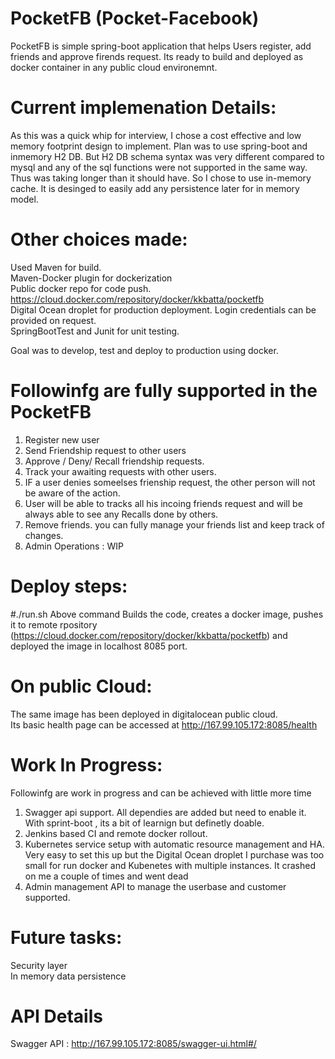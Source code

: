 PocketFB (Pocket-Facebook)
=========

PocketFB is simple spring-boot application that helps Users register, add friends and approve firends request. Its ready to build and deployed as docker container in any public cloud environemnt.

Current implemenation Details:
=============================
As this was a quick whip for interview, I chose a cost effective and low memory footprint design to implement. Plan was to use spring-boot and inmemory H2 DB. But H2 DB schema syntax was very different compared to mysql and any of the sql functions were not supported in the same way. Thus was taking longer than it should have. So I chose to use in-memory cache. It is desinged to easily add any persistence later for in memory model.


Other choices made:
==================
Used Maven for build. <br />
Maven-Docker plugin for dockerization <br />
Public docker repo for code push. https://cloud.docker.com/repository/docker/kkbatta/pocketfb <br />
Digital Ocean droplet for production deployment. Login credentials can be provided on request. <br />
SpringBootTest and Junit for unit testing. <br />

Goal was to develop, test and deploy to production using docker. 

Followinfg are fully supported in the PocketFB
==============================================
1) Register new user
2) Send Friendship request to other users
3) Approve / Deny/ Recall friendship requests.
4) Track your awaiting requests with other users.
5) IF a user denies someelses frienship request, the other person will not be aware of the action.
6) User will be able to tracks all his incoing friends request and will be always able to see any Recalls done by others.
7) Remove friends. you can fully manage your friends list and keep track of changes.
8) Admin Operations : WIP



Deploy steps:
=============
#./run.sh 
Above command Builds the code, creates a docker image, pushes it to remote rpository  <br />(https://cloud.docker.com/repository/docker/kkbatta/pocketfb) and deployed the image in localhost 8085 port.


On public Cloud:
================
The same image has been deployed in digitalocean public cloud. <br />
Its basic health page can be accessed at http://167.99.105.172:8085/health


Work In Progress:
================
Followinfg are work in progress and can be achieved with little more time
1) Swagger api support. All dependies are added but need to enable it. With sprint-boot , its a bit of learnign but definetly doable.
2) Jenkins based CI and remote docker rollout.
3) Kubernetes service setup with automatic resource management and HA. Very easy to set this up but the Digital Ocean droplet I purchase was too small for run docker and Kubenetes with multiple instances. It crashed on me a couple of times and went dead
4) Admin management API to manage the userbase and customer supported.


Future tasks:
=============
Security layer <br /> 
In memory data persistence


API Details
===========
Swagger API : http://167.99.105.172:8085/swagger-ui.html#/
